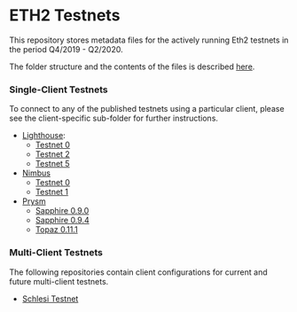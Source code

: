 # ETH2 Testnets

This repository stores metadata files for the actively running Eth2 testnets in the period Q4/2019 - Q2/2020.

The folder structure and the contents of the files is described [here](https://github.com/ethereum/eth2.0-pm/blob/f1faca34b712b21602437b7627192cb9ba64edff/interop/deposit_contract_testnets/README.md).

### Single-Client Testnets

To connect to any of the published testnets using a particular client, please see the client-specific sub-folder for further instructions.

- [Lighthouse](lighthouse/):
    - [Testnet 0](lighthouse/testnet0/)
    - [Testnet 2](lighthouse/testnet2/)
    - [Testnet 5](lighthouse/testnet5/)
- [Nimbus](nimbus/)
    - [Testnet 0](nimbus/testnet0/)
    - [Testnet 1](nimbus/testnet1/)
- [Prysm](prysm/)
    - [Sapphire 0.9.0](prysm/Sapphire(v0.9.0)/)
    - [Sapphire 0.9.4](prysm/Sapphire(v0.9.4)/)
    - [Topaz 0.11.1](prysm/Topaz(v0.11.1)/)

### Multi-Client Testnets

The following repositories contain client configurations for current and future multi-client testnets.

- [Schlesi Testnet](https://github.com/goerli/schlesi/)

